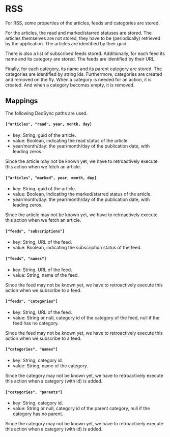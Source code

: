 RSS
===

For RSS, some properties of the articles, feeds and categories are stored.

For the articles, the read and marked/starred statuses are stored. The articles themselves are not stored, they have to be (periodically) retrieved by the application. The articles are identified by their guid.

There is also a list of subscribed feeds stored. Additionally, for each feed its name and its category are stored. The feeds are identified by their URL.

Finally, for each category, its name and its parent category are stored. The categories are identified by string ids. Furthermore, categories are created and removed on the fly. When a category is needed for an action, it is created. And when a category becomes empty, it is removed.

Mappings
--------

The following DecSync paths are used.

#### `["articles", "read", year, month, day]`

* key: String, guid of the article.
* value: Boolean, indicating the read status of the article.
* year/month/day: the year/month/day of the publication date, with leading zeros.

Since the article may not be known yet, we have to retroactively execute this action when we fetch an article.

#### `["articles", "marked", year, month, day]`

* key: String, guid of the article.
* value: Boolean, indicating the marked/starred status of the article.
* year/month/day: the year/month/day of the publication date, with leading zeros.

Since the article may not be known yet, we have to retroactively execute this action when we fetch an article.

#### `["feeds", "subscriptions"]`

* key: String, URL of the feed.
* value: Boolean, indicating the subscription status of the feed.

#### `["feeds", "names"]`

* key: String, URL of the feed.
* value: String, name of the feed.

Since the feed may not be known yet, we have to retroactively execute this action when we subscribe to a feed.

#### `["feeds", "categories"]`

* key: String, URL of the feed.
* value: String or null, category id of the category of the feed, null if the feed has no category.

Since the feed may not be known yet, we have to retroactively execute this action when we subscribe to a feed.

#### `["categories", "names"]`

* key: String, category id.
* value: String, name of the category.

Since the category may not be known yet, we have to retroactively execute this action when a category (with id) is added.

#### `["categories", "parents"]`

* key: String, category id.
* value: String or null, category id of the parent category, null if the category has no parent.

Since the category may not be known yet, we have to retroactively execute this action when a category (with id) is added.
